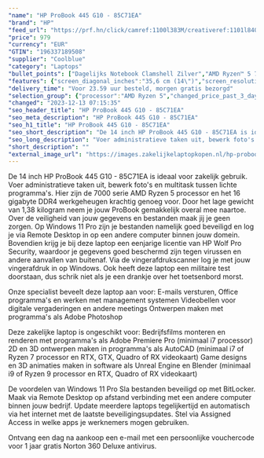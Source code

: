 ```yaml
---
"name": "HP ProBook 445 G10 - 85C71EA"
"brand": "HP"
"feed_url": "https://prf.hn/click/camref:1100l383M/creativeref:1101l84031/destination:https%3A%2F%2Fwww.coolblue.nl%2Fproduct%2F932971"
"price": 979
"currency": "EUR"
"GTIN": "196337189508"
"supplier": "Coolblue"
"category": "Laptops"
"bullet_points": ["Dagelijks Notebook Clamshell Zilver","AMD Ryzen™ 5 7530U 2 GHz","35,6 cm (14\") Full HD 1920 x 1080 Pixels IPS 16:9","16 GB DDR4-SDRAM 3200 MHz 1 x 16 GB","512 GB SSD","AMD Radeon Graphics","Wi-Fi 6E (802.11ax) Ethernet LAN 10,100,1000 Mbit/s Bluetooth 5.3","Lithium-Ion (Li-Ion) 51 Wh 65 W","Windows 11 Pro"]
"features": {"screen_diagonal_inches":"35,6 cm (14\")","screen_resolution":"1920 x 1080 Pixels","processor_family":"AMD Ryzen™ 5","memory_size":"16 GB","memory_type":"DDR4-SDRAM","total_storage_space":"512 GB","operating_system":"Windows 11 Pro","battery_capacity":"51 Wh","width":"321,9 mm","depth":"213,9 mm","height":"19,9 mm","weight":"1,38 kg"}
"delivery_time": "Voor 23.59 uur besteld, morgen gratis bezorgd"
"selection_group": {"processor":"AMD Ryzen 5","changed_price_past_3_days":false,"product_family":"ProBook"}
"changed": "2023-12-13 07:15:35"
"seo_header_title": "HP ProBook 445 G10 - 85C71EA"
"seo_meta_description": "HP ProBook 445 G10 - 85C71EA"
"seo_h1_title": "HP ProBook 445 G10 - 85C71EA"
"seo_short_description": "De 14 inch HP ProBook 445 G10 - 85C71EA is ideaal voor zakelijk gebruik."
"seo_long_description": "Voer administratieve taken uit, bewerk foto's en multitask tussen lichte programma's. Hier zijn de 7000 serie AMD Ryzen 5 processor en het 16 gigabyte DDR4 werkgeheugen krachtig genoeg voor. Door het lage gewicht van 1,38 kilogram neem je jouw ProBook gemakkelijk overal mee naartoe. Over de veiligheid van jouw gegevens en bestanden maak jij je geen zorgen. Op Windows 11 Pro zijn je bestanden namelijk goed beveiligd en log je via Remote Desktop in op een andere computer binnen jouw domein. Bovendien krijg je bij deze laptop een eenjarige licentie van HP Wolf Pro Security, waardoor je gegevens goed beschermd zijn tegen virussen en andere aanvallen van buitenaf. Via de vingerafdrukscanner log je met jouw vingerafdruk in op Windows. Ook heeft deze laptop een militaire test doorstaan, dus schrik niet als je een drankje over het toetsenbord morst. \r\n\r\nOnze specialist beveelt deze laptop aan voor:\r\nE-mails versturen, Office programma's en werken met management systemen\r\nVideobellen voor digitale vergaderingen en andere meetings\r\nOntwerpen maken met programma's als Adobe Photoshop\r\n\r\n\r\nDeze zakelijke laptop is ongeschikt voor:\r\nBedrijfsfilms monteren en renderen met programma's als Adobe Premiere Pro (minimaal i7 processor)\r\n2D en 3D ontwerpen maken in programma's als AutoCAD (minimaal i7 of Ryzen 7 processor en RTX, GTX, Quadro of RX videokaart)\r\nGame designs en 3D animaties maken in software als Unreal Engine en Blender (minimaal i9 of Ryzen 9 processor en RTX, Quadro of RX videokaart)\r\n\r\n\r\nDe voordelen van Windows 11 Pro\r\nSla bestanden beveiligd op met BitLocker. \r\nMaak via Remote Desktop op afstand verbinding met een andere computer binnen jouw bedrijf. \r\nUpdate meerdere laptops tegelijkertijd en automatisch via het internet met de laatste beveiligingsupdates. \r\nStel via Assigned Access in welke apps je werknemers mogen gebruiken. \r\n\r\n \r\nOntvang een dag na aankoop een e-mail met een persoonlijke vouchercode voor 1 jaar gratis Norton 360 Deluxe antivirus."
"short_description": ""
"external_image_url": "https://images.zakelijkelaptopkopen.nl/hp-probook-445-g10-85c71ea.webp"
---
```


De 14 inch HP ProBook 445 G10 - 85C71EA is ideaal voor zakelijk gebruik. Voer administratieve taken uit, bewerk foto's en multitask tussen lichte programma's. Hier zijn de 7000 serie AMD Ryzen 5 processor en het 16 gigabyte DDR4 werkgeheugen krachtig genoeg voor. Door het lage gewicht van 1,38 kilogram neem je jouw ProBook gemakkelijk overal mee naartoe. Over de veiligheid van jouw gegevens en bestanden maak jij je geen zorgen. Op Windows 11 Pro zijn je bestanden namelijk goed beveiligd en log je via Remote Desktop in op een andere computer binnen jouw domein. Bovendien krijg je bij deze laptop een eenjarige licentie van HP Wolf Pro Security, waardoor je gegevens goed beschermd zijn tegen virussen en andere aanvallen van buitenaf. Via de vingerafdrukscanner log je met jouw vingerafdruk in op Windows. Ook heeft deze laptop een militaire test doorstaan, dus schrik niet als je een drankje over het toetsenbord morst.

Onze specialist beveelt deze laptop aan voor:
E-mails versturen, Office programma's en werken met management systemen
Videobellen voor digitale vergaderingen en andere meetings
Ontwerpen maken met programma's als Adobe Photoshop


Deze zakelijke laptop is ongeschikt voor:
Bedrijfsfilms monteren en renderen met programma's als Adobe Premiere Pro (minimaal i7 processor)
2D en 3D ontwerpen maken in programma's als AutoCAD (minimaal i7 of Ryzen 7 processor en RTX, GTX, Quadro of RX videokaart)
Game designs en 3D animaties maken in software als Unreal Engine en Blender (minimaal i9 of Ryzen 9 processor en RTX, Quadro of RX videokaart)


De voordelen van Windows 11 Pro
Sla bestanden beveiligd op met BitLocker.
Maak via Remote Desktop op afstand verbinding met een andere computer binnen jouw bedrijf.
Update meerdere laptops tegelijkertijd en automatisch via het internet met de laatste beveiligingsupdates.
Stel via Assigned Access in welke apps je werknemers mogen gebruiken.

 
Ontvang een dag na aankoop een e-mail met een persoonlijke vouchercode voor 1 jaar gratis Norton 360 Deluxe antivirus.